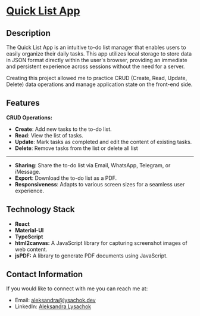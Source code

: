 # [Quick List App](https://quicklist.aleksandra.lysachok.dev)

## Description
The Quick List App is an intuitive to-do list manager that enables users to easily organize their daily tasks. This app utilizes local storage to store data in JSON format directly within the user's browser, providing an immediate and persistent experience across sessions without the need for a server.

Creating this project allowed me to practice CRUD (Create, Read, Update, Delete) data operations and manage application state on the front-end side.

## Features
**CRUD Operations:**
- **Create**: Add new tasks to the to-do list.
- **Read**: View the list of tasks.
- **Update**: Mark tasks as completed and edit the content of existing tasks.
- **Delete**: Remove tasks from the list or delete all list

---
- **Sharing**: Share the to-do list via Email, WhatsApp, Telegram, or iMessage.
- **Export**: Download the to-do list as a PDF.
- **Responsiveness**: Adapts to various screen sizes for a seamless user experience.

## Technology Stack

- **React** 
- **Material-UI** 
- **TypeScript** 
- **html2canvas:** A JavaScript library for capturing screenshot images of web content.
- **jsPDF:** A library to generate PDF documents using JavaScript.


## Contact Information

If you would like to connect with me you can reach me at:

- Email: aleksandra@lysachok.dev
- LinkedIn: [Aleksandra Lysachok](https://www.linkedin.com/in/aleksandra-lysachok-33897b1b9/)
